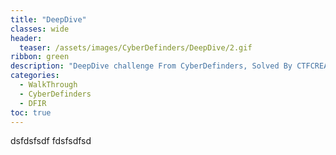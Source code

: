 ```yaml
---
title: "DeepDive"
classes: wide
header:  
  teaser: /assets/images/CyberDefinders/DeepDive/2.gif
ribbon: green
description: "DeepDive challenge From CyberDefinders, Solved By CTFCREATORS."
categories:
  - WalkThrough
  - CyberDefinders
  - DFIR 
toc: true
---
```

dsfdsfsdf
fdsfsdfsd
